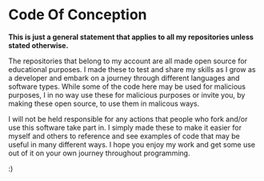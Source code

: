 # Code Of Conception

**This is just a general statement that applies to all my repositories unless stated otherwise.**

  The repositories that belong to my account are all made open source for educational purposes. I made these to test and share my skills as I grow as a developer and embark on a journey through different languages and software types. While some of the code here may be used for malicious purposes, I in no way use these for malicious purposes or invite you, by making these open source, to use them in malicous ways. 
  
  I will not be held responsible for any actions that people who fork and/or use this software take part in. I simply made these to make it easier for myself and others to reference and see examples of code that may be useful in many different ways. I hope you enjoy my work and get some use out of it on your own journey throughout programming. 
  
  
  
  
:)
